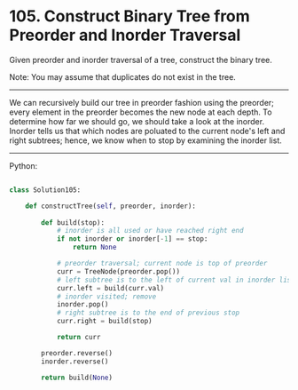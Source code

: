 # 105. Construct Binary Tree from Preorder and Inorder Traversal

Given preorder and inorder traversal of a tree, construct the binary tree.

Note:
You may assume that duplicates do not exist in the tree.

---

We can recursively build our tree in preorder fashion using the preorder; every
element in the preorder becomes the new node at each depth. To determine how
far we should go, we should take a look at the inorder. Inorder tells us that
which nodes are poluated to the current node's left and right subtrees; hence,
we know when to stop by examining the inorder list.

---

Python:

```python

class Solution105:

    def constructTree(self, preorder, inorder):
        
        def build(stop):
            # inorder is all used or have reached right end
            if not inorder or inorder[-1] == stop:
                return None

            # preorder traversal; current node is top of preorder
            curr = TreeNode(preorder.pop())
            # left subtree is to the left of current val in inorder list
            curr.left = build(curr.val)
            # inorder visited; remove
            inorder.pop()
            # right subtree is to the end of previous stop
            curr.right = build(stop)

            return curr

        preorder.reverse()
        inorder.reverse()

        return build(None)
```

